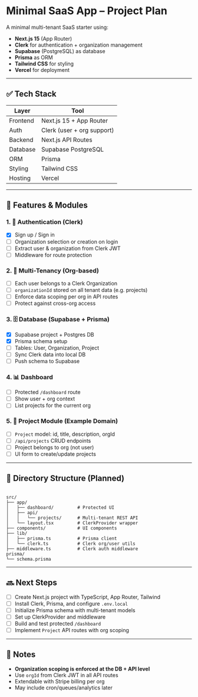 # Minimal SaaS App – Project Plan

A minimal multi-tenant SaaS starter using:

- **Next.js 15** (App Router)
- **Clerk** for authentication + organization management
- **Supabase** (PostgreSQL) as database
- **Prisma** as ORM
- **Tailwind CSS** for styling
- **Vercel** for deployment

---

## ✅ Tech Stack

| Layer        | Tool                         |
|--------------|------------------------------|
| Frontend     | Next.js 15 + App Router      |
| Auth         | Clerk (user + org support)   |
| Backend      | Next.js API Routes           |
| Database     | Supabase PostgreSQL          |
| ORM          | Prisma                       |
| Styling      | Tailwind CSS                 |
| Hosting      | Vercel                       |

---

## 🧱 Features & Modules

### 1. 🔐 Authentication (Clerk)

- [x] Sign up / Sign in
- [ ] Organization selection or creation on login
- [ ] Extract user & organization from Clerk JWT
- [ ] Middleware for route protection

### 2. 🏢 Multi-Tenancy (Org-based)

- [ ] Each user belongs to a Clerk Organization
- [ ] `organizationId` stored on all tenant data (e.g. projects)
- [ ] Enforce data scoping per org in API routes
- [ ] Protect against cross-org access

### 3. 🗄 Database (Supabase + Prisma)

- [x] Supabase project + Postgres DB
- [x] Prisma schema setup
- [ ] Tables: User, Organization, Project
- [ ] Sync Clerk data into local DB
- [ ] Push schema to Supabase

### 4. 📊 Dashboard

- [ ] Protected `/dashboard` route
- [ ] Show user + org context
- [ ] List projects for the current org

### 5. 📁 Project Module (Example Domain)

- [ ] `Project` model: id, title, description, orgId
- [ ] `/api/projects` CRUD endpoints
- [ ] Project belongs to org (not user)
- [ ] UI form to create/update projects

---

## 📂 Directory Structure (Planned)

```text

src/
├── app/
│   ├── dashboard/         # Protected UI
│   ├── api/
│   │   └── projects/      # Multi-tenant REST API
│   └── layout.tsx         # ClerkProvider wrapper
├── components/            # UI components
├── lib/
│   ├── prisma.ts          # Prisma client
│   └── clerk.ts           # Clerk org/user utils
├── middleware.ts          # Clerk auth middleware
prisma/
└── schema.prisma

```

---

## 🔜 Next Steps

- [ ] Create Next.js project with TypeScript, App Router, Tailwind
- [ ] Install Clerk, Prisma, and configure `.env.local`
- [ ] Initialize Prisma schema with multi-tenant models
- [ ] Set up ClerkProvider and middleware
- [ ] Build and test protected `/dashboard`
- [ ] Implement `Project` API routes with org scoping

---

## 🧠 Notes

- **Organization scoping is enforced at the DB + API level**
- Use `orgId` from Clerk JWT in all API routes
- Extendable with Stripe billing per org
- May include cron/queues/analytics later
